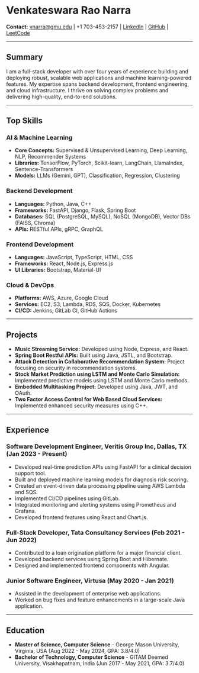 
# Venkateswara Rao Narra
**Contact:** vnarra@gmu.edu | +1 703-453-2157 | [LinkedIn](https://www.linkedin.com/in/venkateswara-narra-91170b34a) | [GitHub](https://github.com/venkynarra) | [LeetCode](https://leetcode.com/u/pravnarri/)

---

## Summary
I am a full-stack developer with over four years of experience building and deploying robust, scalable web applications and machine learning-powered features. My expertise spans backend development, frontend engineering, and cloud infrastructure. I thrive on solving complex problems and delivering high-quality, end-to-end solutions.

---

## Top Skills

### AI & Machine Learning
- **Core Concepts:** Supervised & Unsupervised Learning, Deep Learning, NLP, Recommender Systems
- **Libraries:** TensorFlow, PyTorch, Scikit-learn, LangChain, LlamaIndex, Sentence-Transformers
- **Models:** LLMs (Gemini, GPT), Classification, Regression, Clustering

### Backend Development
- **Languages:** Python, Java, C++
- **Frameworks:** FastAPI, Django, Flask, Spring Boot
- **Databases:** SQL (PostgreSQL, MySQL), NoSQL (MongoDB), Vector DBs (FAISS, Chroma)
- **APIs:** RESTful APIs, gRPC, GraphQL

### Frontend Development
- **Languages:** JavaScript, TypeScript, HTML, CSS
- **Frameworks:** React, Node.js, Express.js
- **UI Libraries:** Bootstrap, Material-UI

### Cloud & DevOps
- **Platforms:** AWS, Azure, Google Cloud
- **Services:** EC2, S3, Lambda, RDS, SQS, Docker, Kubernetes
- **CI/CD:** Jenkins, GitLab CI, GitHub Actions

---

## Projects
*   **Music Streaming Service:** Developed using Node, Express, and React.
*   **Spring Boot Restful APIs:** Built using Java, JSTL, and Bootstrap.
*   **Attack Detection in Collaborative Recommendation System:** Project focusing on security in recommendation systems.
*   **Stock Market Prediction using LSTM and Monte Carlo Simulation:** Implemented predictive models using LSTM and Monte Carlo methods.
*   **Embedded Multitasking Project:** Developed using Java, JWT, and OAuth.
*   **Two Factor Access Control for Web Based Cloud Services:** Implemented enhanced security measures using C++.

---

## Experience

### Software Development Engineer, Veritis Group Inc, Dallas, TX (Jan 2023 - Present)
*   Developed real-time prediction APIs using FastAPI for a clinical decision support tool.
*   Built and deployed machine learning models for diagnosis risk scoring.
*   Created an event-driven data processing pipeline using AWS Lambda and SQS.
*   Implemented CI/CD pipelines using GitLab.
*   Integrated monitoring and alerting systems using Prometheus and Grafana.
*   Developed frontend features using React and Chart.js.

### Full-Stack Developer, Tata Consultancy Services (Feb 2021 - Jun 2022)
*   Contributed to a loan origination platform for a major financial client.
*   Developed backend services using Spring Boot and Hibernate.
*   Designed and implemented frontend components with Angular.

### Junior Software Engineer, Virtusa (May 2020 - Jan 2021)
*   Assisted in the development of enterprise web applications.
*   Worked on bug fixes and feature enhancements in a large-scale Java application.

---

## Education
*   **Master of Science, Computer Science** - George Mason University, Virginia, USA (Aug 2022 - May 2024, GPA: 3.8/4.0)
*   **Bachelor of Technology, Computer Science** - GITAM Deemed University, Visakhapatnam, India (Jun 2017 - May 2021, GPA: 3.7/4.0)